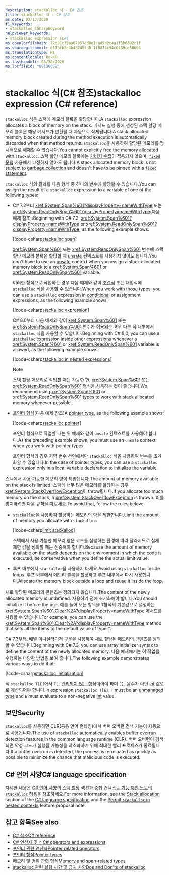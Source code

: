 ```yaml
---
description: stackalloc 식 - C# 참조
title: stackalloc 식 - C# 참조
ms.date: 03/13/2020
f1_keywords:
- stackalloc_CSharpKeyword
helpviewer_keywords:
- stackalloc expression [C#]
ms.openlocfilehash: 72d91cf9aa67957ed8e1cad5b2c4a1f3b6382c1f
ms.sourcegitcommit: d579fb5e4b46745fd0f1f8874c94c6469ce58604
ms.translationtype: HT
ms.contentlocale: ko-KR
ms.lasthandoff: 08/30/2020
ms.locfileid: "89136852"
---
```

# <a name="stackalloc-expression-c-reference"></a><span data-ttu-id="43e23-103">stackalloc 식(C# 참조)</span><span class="sxs-lookup"><span data-stu-id="43e23-103">stackalloc expression (C# reference)</span></span>

<span data-ttu-id="43e23-104">`stackalloc` 식은 스택에 메모리 블록을 할당합니다.</span><span class="sxs-lookup"><span data-stu-id="43e23-104">A `stackalloc` expression allocates a block of memory on the stack.</span></span> <span data-ttu-id="43e23-105">메서드 실행 중에 생성된 스택 할당 메모리 블록은 해당 메서드가 반환될 때 자동으로 삭제됩니다.</span><span class="sxs-lookup"><span data-stu-id="43e23-105">A stack allocated memory block created during the method execution is automatically discarded when that method returns.</span></span> <span data-ttu-id="43e23-106">`stackalloc`을 사용하여 할당된 메모리를 명시적으로 해제할 수 없습니다.</span><span class="sxs-lookup"><span data-stu-id="43e23-106">You cannot explicitly free the memory allocated with `stackalloc`.</span></span> <span data-ttu-id="43e23-107">스택 할당 메모리 블록에는 [가비지 수집](../../../standard/garbage-collection/index.md)이 적용되지 않으며, [`fixed` 문](../keywords/fixed-statement.md)을 사용해서 고정하지 않아도 됩니다.</span><span class="sxs-lookup"><span data-stu-id="43e23-107">A stack allocated memory block is not subject to [garbage collection](../../../standard/garbage-collection/index.md) and doesn't have to be pinned with a [`fixed` statement](../keywords/fixed-statement.md).</span></span>

<span data-ttu-id="43e23-108">`stackalloc` 식의 결과를 다음 형식 중 하나의 변수에 할당할 수 있습니다.</span><span class="sxs-lookup"><span data-stu-id="43e23-108">You can assign the result of a `stackalloc` expression to a variable of one of the following types:</span></span>

- <span data-ttu-id="43e23-109">C# 7.2부터 <xref:System.Span%601?displayProperty=nameWithType> 또는 <xref:System.ReadOnlySpan%601?displayProperty=nameWithType>(다음 예제 참조):</span><span class="sxs-lookup"><span data-stu-id="43e23-109">Beginning with C# 7.2, <xref:System.Span%601?displayProperty=nameWithType> or <xref:System.ReadOnlySpan%601?displayProperty=nameWithType>, as the following example shows:</span></span>

  [!code-csharp[stackalloc span](snippets/shared/StackallocOperator.cs#AssignToSpan)]

  <span data-ttu-id="43e23-110"><xref:System.Span%601> 또는 <xref:System.ReadOnlySpan%601> 변수에 스택 할당 메모리 블록을 할당할 때 [unsafe](../keywords/unsafe.md) 컨텍스트를 사용하지 않아도 됩니다.</span><span class="sxs-lookup"><span data-stu-id="43e23-110">You don't have to use an [unsafe](../keywords/unsafe.md) context when you assign a stack allocated memory block to a <xref:System.Span%601> or <xref:System.ReadOnlySpan%601> variable.</span></span>

  <span data-ttu-id="43e23-111">이러한 형식으로 작업하는 경우 다음 예제와 같이 [조건식](conditional-operator.md) 또는 대입식에 `stackalloc` 식을 사용할 수 있습니다.</span><span class="sxs-lookup"><span data-stu-id="43e23-111">When you work with those types, you can use a `stackalloc` expression in [conditional](conditional-operator.md) or assignment expressions, as the following example shows:</span></span>

  [!code-csharp[stackalloc expression](snippets/shared/StackallocOperator.cs#AsExpression)]

  <span data-ttu-id="43e23-112">C# 8.0부터 다음 예제와 같이 <xref:System.Span%601> 또는 <xref:System.ReadOnlySpan%601> 변수가 허용되는 경우 다른 식 내부에서 `stackalloc` 식을 사용할 수 있습니다.</span><span class="sxs-lookup"><span data-stu-id="43e23-112">Beginning with C# 8.0, you can use a `stackalloc` expression inside other expressions whenever a <xref:System.Span%601> or <xref:System.ReadOnlySpan%601> variable is allowed, as the following example shows:</span></span>

  [!code-csharp[stackalloc in nested expressions](snippets/shared/StackallocOperator.cs#Nested)]

  > [!NOTE]
  > <span data-ttu-id="43e23-113">스택 할당 메모리로 작업할 때는 가능한 한, <xref:System.Span%601> 또는 <xref:System.ReadOnlySpan%601> 형식을 사용하는 것이 좋습니다.</span><span class="sxs-lookup"><span data-stu-id="43e23-113">We recommend using <xref:System.Span%601> or <xref:System.ReadOnlySpan%601> types to work with stack allocated memory whenever possible.</span></span>

- <span data-ttu-id="43e23-114">[포인터 형식](../../programming-guide/unsafe-code-pointers/pointer-types.md)(다음 예제 참조)</span><span class="sxs-lookup"><span data-stu-id="43e23-114">A [pointer type](../../programming-guide/unsafe-code-pointers/pointer-types.md), as the following example shows:</span></span>

  [!code-csharp[stackalloc pointer](snippets/shared/StackallocOperator.cs#AssignToPointer)]

  <span data-ttu-id="43e23-115">포인터 형식으로 작업할 때는 위 예제와 같이 `unsafe` 컨텍스트를 사용해야 합니다.</span><span class="sxs-lookup"><span data-stu-id="43e23-115">As the preceding example shows, you must use an `unsafe` context when you work with pointer types.</span></span>

  <span data-ttu-id="43e23-116">포인터 형식의 경우 지역 변수 선언에서만 `stackalloc` 식을 사용하여 변수를 초기화할 수 있습니다.</span><span class="sxs-lookup"><span data-stu-id="43e23-116">In the case of pointer types, you can use a `stackalloc` expression only in a local variable declaration to initialize the variable.</span></span>

<span data-ttu-id="43e23-117">스택에서 사용 가능한 메모리 양이 제한됩니다.</span><span class="sxs-lookup"><span data-stu-id="43e23-117">The amount of memory available on the stack is limited.</span></span> <span data-ttu-id="43e23-118">스택에 너무 많은 메모리를 할당하는 경우 <xref:System.StackOverflowException>이 throw됩니다.</span><span class="sxs-lookup"><span data-stu-id="43e23-118">If you allocate too much memory on the stack, a <xref:System.StackOverflowException> is thrown.</span></span> <span data-ttu-id="43e23-119">이를 방지하려면 다음 규칙을 따르세요.</span><span class="sxs-lookup"><span data-stu-id="43e23-119">To avoid that, follow the rules below:</span></span>

- <span data-ttu-id="43e23-120">`stackalloc`을 사용하여 할당하는 메모리의 양을 제한합니다.</span><span class="sxs-lookup"><span data-stu-id="43e23-120">Limit the amount of memory you allocate with `stackalloc`:</span></span>

  [!code-csharp[limit stackalloc](snippets/shared/StackallocOperator.cs#LimitStackalloc)]

  <span data-ttu-id="43e23-121">스택에서 사용 가능한 메모리 양은 코드를 실행하는 환경에 따라 달라지므로 실제 제한 값을 정의할 때는 신중해야 합니다.</span><span class="sxs-lookup"><span data-stu-id="43e23-121">Because the amount of memory available on the stack depends on the environment in which the code is executed, be conservative when you define the actual limit value.</span></span>

- <span data-ttu-id="43e23-122">루프 내부에서 `stackalloc`을 사용하지 마세요.</span><span class="sxs-lookup"><span data-stu-id="43e23-122">Avoid using `stackalloc` inside loops.</span></span> <span data-ttu-id="43e23-123">루프 외부에서 메모리 블록을 할당하고 루프 내부에서 다시 사용합니다.</span><span class="sxs-lookup"><span data-stu-id="43e23-123">Allocate the memory block outside a loop and reuse it inside the loop.</span></span>

<span data-ttu-id="43e23-124">새로 할당된 메모리의 콘텐츠는 정의되지 않습니다.</span><span class="sxs-lookup"><span data-stu-id="43e23-124">The content of the newly allocated memory is undefined.</span></span> <span data-ttu-id="43e23-125">사용하기 전에 초기화해야 합니다.</span><span class="sxs-lookup"><span data-stu-id="43e23-125">You should initialize it before the use.</span></span> <span data-ttu-id="43e23-126">예를 들어 모든 항목을 `T`형식의 기본값으로 설정하는 <xref:System.Span%601.Clear%2A?displayProperty=nameWithType> 메서드를 사용할 수 있습니다.</span><span class="sxs-lookup"><span data-stu-id="43e23-126">For example, you can use the <xref:System.Span%601.Clear%2A?displayProperty=nameWithType> method that sets all the items to the default value of type `T`.</span></span>

<span data-ttu-id="43e23-127">C# 7.3부터, 배열 이니셜라이저 구문을 사용하여 새로 할당된 메모리의 콘텐츠를 정의할 수 있습니다.</span><span class="sxs-lookup"><span data-stu-id="43e23-127">Beginning with C# 7.3, you can use array initializer syntax to define the content of the newly allocated memory.</span></span> <span data-ttu-id="43e23-128">다음 예제에서는 이 작업을 수행하는 다양한 방법을 보여 줍니다.</span><span class="sxs-lookup"><span data-stu-id="43e23-128">The following example demonstrates various ways to do that:</span></span>

[!code-csharp[stackalloc initialization](snippets/shared/StackallocOperator.cs#StackallocInit)]

<span data-ttu-id="43e23-129">식 `stackalloc T[E]`에서 `T`는 [관리되지 않는 형식](../builtin-types/unmanaged-types.md)이어야 하며 `E`는 음수가 아닌 [int](../builtin-types/integral-numeric-types.md) 값으로 계산되어야 합니다.</span><span class="sxs-lookup"><span data-stu-id="43e23-129">In expression `stackalloc T[E]`, `T` must be an [unmanaged type](../builtin-types/unmanaged-types.md) and `E` must evaluate to a non-negative [int](../builtin-types/integral-numeric-types.md) value.</span></span>

## <a name="security"></a><span data-ttu-id="43e23-130">보안</span><span class="sxs-lookup"><span data-stu-id="43e23-130">Security</span></span>

<span data-ttu-id="43e23-131">`stackalloc`를 사용하면 CLR(공용 언어 런타임)에서 버퍼 오버런 검색 기능이 자동으로 사용됩니다.</span><span class="sxs-lookup"><span data-stu-id="43e23-131">The use of `stackalloc` automatically enables buffer overrun detection features in the common language runtime (CLR).</span></span> <span data-ttu-id="43e23-132">버퍼 오버런이 검색되면 악성 코드가 실행될 가능성을 최소화하기 위해 최대한 빨리 프로세스가 종료됩니다.</span><span class="sxs-lookup"><span data-stu-id="43e23-132">If a buffer overrun is detected, the process is terminated as quickly as possible to minimize the chance that malicious code is executed.</span></span>

## <a name="c-language-specification"></a><span data-ttu-id="43e23-133">C# 언어 사양</span><span class="sxs-lookup"><span data-stu-id="43e23-133">C# language specification</span></span>

<span data-ttu-id="43e23-134">자세한 내용은 [C# 언어 사양](~/_csharplang/spec/introduction.md)의 [스택 할당](~/_csharplang/spec/unsafe-code.md#stack-allocation) 섹션과 중첩 컨텍스트[ 기능 제안 노트의 `stackalloc` 허용](~/_csharplang/proposals/csharp-8.0/nested-stackalloc.md)을 참조하세요.</span><span class="sxs-lookup"><span data-stu-id="43e23-134">For more information, see the [Stack allocation](~/_csharplang/spec/unsafe-code.md#stack-allocation) section of the [C# language specification](~/_csharplang/spec/introduction.md) and the [Permit `stackalloc` in nested contexts](~/_csharplang/proposals/csharp-8.0/nested-stackalloc.md) feature proposal note.</span></span>

## <a name="see-also"></a><span data-ttu-id="43e23-135">참고 항목</span><span class="sxs-lookup"><span data-stu-id="43e23-135">See also</span></span>

- [<span data-ttu-id="43e23-136">C# 참조</span><span class="sxs-lookup"><span data-stu-id="43e23-136">C# reference</span></span>](../index.md)
- [<span data-ttu-id="43e23-137">C# 연산자 및 식</span><span class="sxs-lookup"><span data-stu-id="43e23-137">C# operators and expressions</span></span>](index.md)
- [<span data-ttu-id="43e23-138">포인터 관련 연산자</span><span class="sxs-lookup"><span data-stu-id="43e23-138">Pointer related operators</span></span>](pointer-related-operators.md)
- [<span data-ttu-id="43e23-139">포인터 형식</span><span class="sxs-lookup"><span data-stu-id="43e23-139">Pointer types</span></span>](../../programming-guide/unsafe-code-pointers/pointer-types.md)
- [<span data-ttu-id="43e23-140">메모리 및 범위 관련 형식</span><span class="sxs-lookup"><span data-stu-id="43e23-140">Memory and span-related types</span></span>](../../../standard/memory-and-spans/index.md)
- [<span data-ttu-id="43e23-141">stackalloc 관련 실행 사항 및 금지 사항</span><span class="sxs-lookup"><span data-stu-id="43e23-141">Dos and Don'ts of stackalloc</span></span>](https://vcsjones.dev/2020/02/24/stackalloc/)
